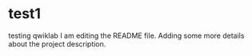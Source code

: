 # test1
testing qwiklab
I am editing the README file. Adding some more details about the project description.
